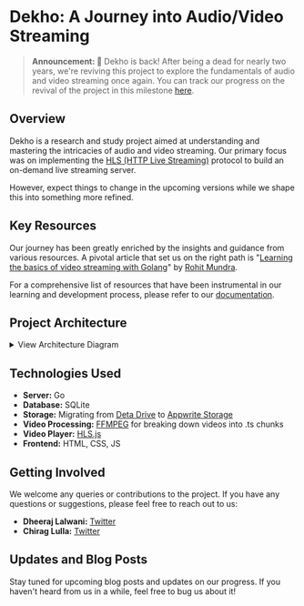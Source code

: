 # Dekho: A Journey into Audio/Video Streaming

> **Announcement: 📢** Dekho is back! After being a dead for nearly two years, we're reviving this project to explore the fundamentals of audio and video streaming once again. You can track our progress on the revival of the project in this milestone [here](https://github.com/Chirag-And-Dheeraj/video-streaming-server/milestone/1).

## Overview

Dekho is a research and study project aimed at understanding and mastering the intricacies of audio and video streaming. Our primary focus was on implementing the [HLS (HTTP Live Streaming)](https://developer.apple.com/streaming) protocol to build an on-demand live streaming server.

However, expect things to change in the upcoming versions while we shape this into something more refined.

## Key Resources

Our journey has been greatly enriched by the insights and guidance from various resources. A pivotal article that set us on the right path is "[Learning the basics of video streaming with Golang](https://www.rohitmundra.com/video-streaming-server)" by [Rohit Mundra](https://twitter.com/brohit3).

For a comprehensive list of resources that have been instrumental in our learning and development process, please refer to our [documentation](https://github.com/Chirag-And-Dheeraj/video-streaming-server/blob/main/documentation/video-streaming-project-stuff/links.md).

## Project Architecture

<details>
<summary>View Architecture Diagram</summary>

![Architecture Diagram](https://user-images.githubusercontent.com/52416311/167314446-c991f74d-e579-438d-a6ad-b65b7e721e7f.png)

</details>

## Technologies Used

- **Server:** Go
- **Database:** SQLite
- **Storage:** Migrating from [Deta Drive](https://deta.space/docs/en/build/reference/drive/) to [Appwrite Storage](https://appwrite.io/docs/products/storage)
- **Video Processing:** [FFMPEG](https://ffmpeg.org) for breaking down videos into .ts chunks
- **Video Player:** [HLS.js](https://github.com/video-dev/hls.js)
- **Frontend:** HTML, CSS, JS

## Getting Involved

We welcome any queries or contributions to the project. If you have any questions or suggestions, please feel free to reach out to us:

- **Dheeraj Lalwani:** [Twitter](https://twitter.com/DhiruCodes)
- **Chirag Lulla:** [Twitter](https://twitter.com/_chiraglulla_)

## Updates and Blog Posts

Stay tuned for upcoming blog posts and updates on our progress. If you haven't heard from us in a while, feel free to bug us about it!
